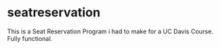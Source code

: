 # seatreservation
This is a Seat Reservation Program i had to make for a UC Davis Course. Fully functional. 
